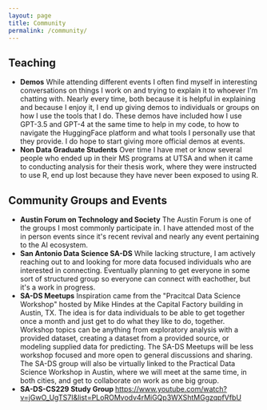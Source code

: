 ```yaml
---
layout: page
title: Community
permalink: /community/
---
```


## Teaching

- <b>Demos</b> While attending different events I often find myself in interesting conversations on things I work on and trying to explain it to whoever I'm chatting with. Nearly every time, both because it is helpful in explaining and because I enjoy it, I end up giving demos to individuals or groups on how I use the tools that I do.  These demos have included how I use GPT-3.5 and GPT-4 at the same time to help in my code, to how to navigate the HuggingFace platform and what tools I personally use that they provide.  I do hope to start giving more official demos at events.
- <b>Non Data Graduate Students</b> Over time I have met or know several people who ended up in their MS programs at UTSA and when it came to conducting analysis for their thesis work, where they were instructed to use R, end up lost because they have never been exposed to using R.  


## Community Groups and Events

- <b>Austin Forum on Technology and Society</b> The Austin Forum is one of the groups I most commonly participate in.  I have attended most of the in person events since it's recent revival and nearly any event pertaining to the AI ecosystem.
- <b>San Antonio Data Science SA-DS</b> While lacking structure, I am actively reaching out to and looking for more data focused individuals who are interested in connecting.  Eventually planning to get everyone in some sort of structured group so everyone can connect with eachother, but it's a work in progress.
- <b>SA-DS Meetups</b> Inspiration came from the "Pracitcal Data Science Workshop" hosted by Mike Hindes at the Capital Factory building in Austin, TX.  The idea is for data individuals to be able to get together once a month and just get to do what they like to do, together.  Workshop topics can be anything from exploratory analysis with a provided dataset, creating a dataset from a provided source, or modeling supplied data for predicting.  The SA-DS Meetups will be less workshop focused and more open to general discussions and sharing.  The SA-DS group will also be virtually linked to the Practical Data Science Workshop in Austin, where we will meet at the same time, in both cities, and get to collaborate on work as one big group.  
- <b>SA-DS-CS229 Study Group </b> https://www.youtube.com/watch?v=jGwO_UgTS7I&list=PLoROMvodv4rMiGQp3WXShtMGgzqpfVfbU



